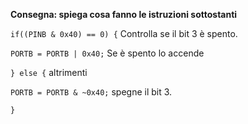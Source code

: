 **Consegna: spiega cosa fanno le istruzioni sottostanti**

`if((PINB & 0x40) == 0) {`
Controlla se il bit 3 è spento.

`PORTB = PORTB | 0x40;`
Se è spento lo accende

`} else {`
altrimenti

`PORTB = PORTB & ~0x40;`
spegne il bit 3.

`}`
